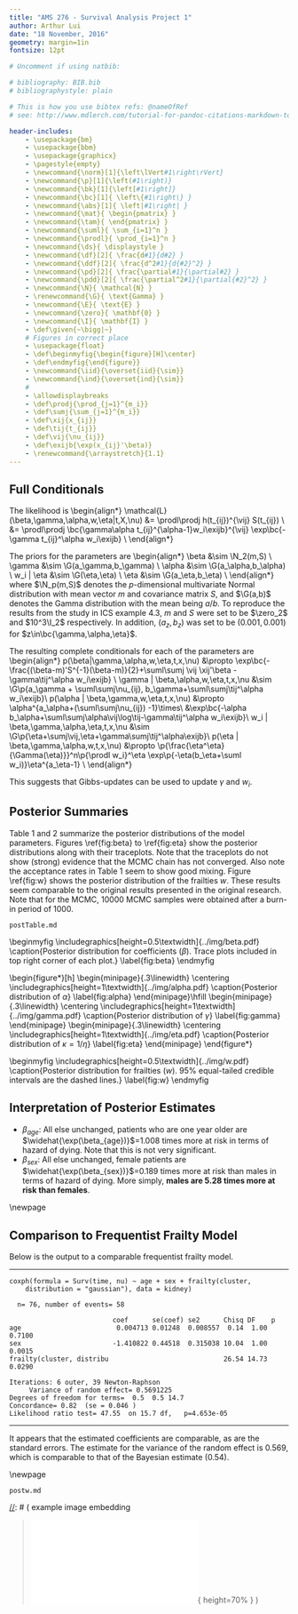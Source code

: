```yaml
---
title: "AMS 276 - Survival Analysis Project 1"
author: Arthur Lui
date: "18 November, 2016"
geometry: margin=1in
fontsize: 12pt

# Uncomment if using natbib:

# bibliography: BIB.bib
# bibliographystyle: plain 

# This is how you use bibtex refs: @nameOfRef
# see: http://www.mdlerch.com/tutorial-for-pandoc-citations-markdown-to-latex.html)

header-includes: 
    - \usepackage{bm}
    - \usepackage{bbm}
    - \usepackage{graphicx}
    - \pagestyle{empty}
    - \newcommand{\norm}[1]{\left\lVert#1\right\rVert}
    - \newcommand{\p}[1]{\left(#1\right)}
    - \newcommand{\bk}[1]{\left[#1\right]}
    - \newcommand{\bc}[1]{ \left\{#1\right\} }
    - \newcommand{\abs}[1]{ \left|#1\right| }
    - \newcommand{\mat}{ \begin{pmatrix} }
    - \newcommand{\tam}{ \end{pmatrix} }
    - \newcommand{\suml}{ \sum_{i=1}^n }
    - \newcommand{\prodl}{ \prod_{i=1}^n }
    - \newcommand{\ds}{ \displaystyle }
    - \newcommand{\df}[2]{ \frac{d#1}{d#2} }
    - \newcommand{\ddf}[2]{ \frac{d^2#1}{d{#2}^2} }
    - \newcommand{\pd}[2]{ \frac{\partial#1}{\partial#2} }
    - \newcommand{\pdd}[2]{ \frac{\partial^2#1}{\partial{#2}^2} }
    - \newcommand{\N}{ \mathcal{N} }
    - \renewcommand{\G}{ \text{Gamma} }
    - \newcommand{\E}{ \text{E} }
    - \newcommand{\zero}{ \mathbf{0} }
    - \newcommand{\I}{ \mathbf{I} }
    - \def\given{~\bigg|~}
    # Figures in correct place
    - \usepackage{float}
    - \def\beginmyfig{\begin{figure}[H]\center}
    - \def\endmyfig{\end{figure}}
    - \newcommand{\iid}{\overset{iid}{\sim}}
    - \newcommand{\ind}{\overset{ind}{\sim}}
    # 
    - \allowdisplaybreaks
    - \def\prodj{\prod_{j=1}^{m_i}}
    - \def\sumj{\sum_{j=1}^{m_i}}
    - \def\xij{x_{ij}}
    - \def\tij{t_{ij}}
    - \def\vij{\nu_{ij}}
    - \def\exijb{\exp(x_{ij}'\beta)}
    - \renewcommand{\arraystretch}{1.1}
---
```



## Full Conditionals

The likelihood is
\begin{align*}
\mathcal{L}(\beta,\gamma,\alpha,w,\eta|t,X,\nu) &= \prodl\prodj h(t_{ij})^{\vij} S(t_{ij}) \\
&= \prodl\prodj \bc{\gamma\alpha t_{ij}^{\alpha-1}w_i\exijb}^{\vij} \exp\bc{-\gamma t_{ij}^\alpha w_i\exijb} \\
\end{align*}

The priors for the parameters are
\begin{align*}
\beta &\sim \N_2(m,S) \\
\gamma &\sim \G(a_\gamma,b_\gamma) \\
\alpha &\sim \G(a_\alpha,b_\alpha) \\
w_i | \eta &\sim \G(\eta,\eta) \\
\eta &\sim \G(a_\eta,b_\eta) \\
\end{align*}
where $\N_p(m,S)$ denotes the $p$-dimensional multivariate Normal distribution 
with mean vector $m$ and covariance matrix $S$, and $\G(a,b)$ denotes the
Gamma distribution with the mean being $a/b$. To reproduce the results from
the study in ICS example 4.3, $m$ and $S$ were set to be
$\zero_2$ and $10^3\I_2$ respectively. In addition, $(a_z, b_z)$ was set to be
$(0.001,0.001)$ for $z\in\bc{\gamma,\alpha,\eta}$. 

The resulting complete conditionals for each of the parameters are
\begin{align*}
p(\beta|\gamma,\alpha,w,\eta,t,x,\nu) &\propto \exp\bc{-\frac{(\beta-m)'S^{-1}(\beta-m)}{2}+\suml\sumj \vij \xij'\beta - \gamma\tij^\alpha w_i\exijb} \\
\gamma | \beta,\alpha,w,\eta,t,x,\nu &\sim \G\p{a_\gamma + \suml\sumj\nu_{ij}, b_\gamma+\suml\sumj\tij^\alpha w_i\exijb}\\
p(\alpha | \beta,\gamma,w,\eta,t,x,\nu) &\propto \alpha^{a_\alpha+(\suml\sumj\nu_{ij}) -1}\times\\
&\exp\bc{-\alpha b_\alpha+\suml\sumj\alpha\vij\log\tij-\gamma\tij^\alpha w_i\exijb}\\
w_i | \beta,\gamma,\alpha,\eta,t,x,\nu &\sim \G\p{\eta+\sumj\vij,\eta+\gamma\sumj\tij^\alpha\exijb}\\
p(\eta | \beta,\gamma,\alpha,w,t,x,\nu) &\propto \p{\frac{\eta^\eta}{\Gamma(\eta)}}^n\p{\prodl w_i}^\eta \exp\p{-\eta(b_\eta+\suml w_i)}\eta^{a_\eta-1} \\
\end{align*}

This suggests that Gibbs-updates can be used to update $\gamma$ and 
$w_i$.


## Posterior Summaries
Table 1 and 2 summarize the posterior distributions of the 
model parameters. Figures \ref{fig:beta} to \ref{fig:eta}
show the posterior distributions along with their traceplots.
Note that the traceplots do not show (strong) evidence that
the MCMC chain has not converged. Also note the acceptance
rates in Table 1 seem to show good mixing. Figure \ref{fig:w} shows the
posterior distribution of the frailties $w$. These results seem 
comparable to the original results presented in the original research.
Note that for the MCMC, 10000 MCMC samples were obtained after a burn-in
period of 1000.

```include
postTable.md
```

\beginmyfig
\includegraphics[height=0.5\textwidth]{../img/beta.pdf}
\caption{Posterior distribution for coefficients ($\beta$). Trace plots included in top right corner of each plot.}
\label{fig:beta}
\endmyfig

\begin{figure*}[h]
  \begin{minipage}{.3\linewidth}
    \centering \includegraphics[height=1\textwidth]{../img/alpha.pdf}
    \caption{Posterior distribution of $\alpha$}
    \label{fig:alpha}
  \end{minipage}\hfill
  \begin{minipage}{.3\linewidth}
    \centering \includegraphics[height=1\textwidth]{../img/gamma.pdf}
    \caption{Posterior distribution of $\gamma$}
    \label{fig:gamma}
  \end{minipage}
  \begin{minipage}{.3\linewidth}
    \centering \includegraphics[height=1\textwidth]{../img/eta.pdf}
    \caption{Posterior distribution of $\kappa=1/\eta$}
    \label{fig:eta}
  \end{minipage}
\end{figure*}

\beginmyfig
\includegraphics[height=0.5\textwidth]{../img/w.pdf}
\caption{Posterior distribution for frailties ($w$). 95\% equal-tailed credible intervals are the dashed lines.}
\label{fig:w}
\endmyfig


## Interpretation of Posterior Estimates

- $\beta_{age}$: All else unchanged, patients who are one year older are $\widehat{\exp(\beta_{age})}$=1.008 times more at risk in terms of hazard of dying. Note that this is not very significant.
- $\beta_{sex}$: All else unchanged, female patients are $\widehat{\exp(\beta_{sex})}$=0.189 times more at risk than males in terms of hazard of dying. More simply, **males are 5.28 times more at risk than females**.


\newpage 

## Comparison to Frequentist Frailty Model

Below is the output to a comparable frequentist frailty model.

***

```
coxph(formula = Surv(time, nu) ~ age + sex + frailty(cluster,
    distribution = "gaussian"), data = kidney)

  n= 76, number of events= 58

                          coef      se(coef) se2      Chisq DF    p
age                        0.004713 0.01248  0.008557  0.14  1.00 0.7100
sex                       -1.410822 0.44518  0.315038 10.04  1.00 0.0015
frailty(cluster, distribu                             26.54 14.73 0.0290

Iterations: 6 outer, 39 Newton-Raphson
     Variance of random effect= 0.5691225
Degrees of freedom for terms=  0.5  0.5 14.7
Concordance= 0.82  (se = 0.046 )
Likelihood ratio test= 47.55  on 15.7 df,   p=4.653e-05
```

***

It appears that the estimated coefficients are comparable, as are the standard
errors. The estimate for the variance of the random effect is 0.569, which
is comparable to that of the Bayesian estimate (0.54).

\newpage
```include
postw.md
```


[//]: # (Footnotes:)

[//]: # ( example image embedding
\beginmyfig
\includegraphics[height=0.5\textwidth]{path/to/img/img.pdf}
\caption{some caption}
\label{fig:mylabel}
% reference by: \ref{fig:mylabel}
\endmyfig
)
[//]: # ( example image embedding
> ![some caption.\label{mylabel}](path/to/img/img.pdf){ height=70% }
)

[//]: # ( example two figs side-by-side
\begin{figure*}
  \begin{minipage}{.45\linewidth}
    \centering \includegraphics[height=1\textwidth]{img1.pdf}
    \caption{some caption}
    \label{fig:myLabel1}
  \end{minipage}\hfill
  \begin{minipage}{.45\linewidth}
    \centering \includegraphics[height=1\textwidth]{img2.pdf}
    \caption{some caption}
    \label{fig:myLabel2}
  \end{minipage}
\end{figure*}
)
